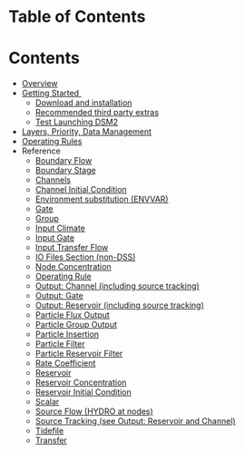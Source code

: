 # Table of Contents

# Contents

-   [Overview](DSM2_Overview.md)
-   [Getting Started ](Getting_Started)
    -   [Download and
        installation](Getting-Started_8323150.html#GettingStarted-DownloadandInstallation)
    -   [Recommended third party
        extras](Getting-Started_8323150.html#GettingStarted-ThirdPartyExtras)
    -   [Test Launching
        DSM2](Getting-Started_8323150.html#GettingStarted-TestLaunchingDSM2)
-   [Layers, Priority, Data Management](Layers)
-   [Operating Rules](Operating_Rule_Guide)
-   Reference
    -   [Boundary Flow](Boundary_Flow)
    -   [Boundary Stage](Boundary_Stage)
    -   [Channels](Channels)
    -   [Channel Initial Condition](Channel_Initial_Condition)
    -   [Environment substitution (ENVVAR)](ENVVARS_Section)
    -   [Gate](Gate)
    -   [Group](Groups)
    -   [Input Climate](Input_Climate)
    -   [Input Gate](Input_Gate)
    -   [Input Transfer Flow](Input_Transfer_Flow)
    -   [IO Files Section (non-DSS)](IO_Files)
    -   [Node Concentration](Node_Concentration)
    -   [Operating Rule](Operating_Rule)
    -   [Output: Channel (including source tracking)](Output_Channel)
    -   [Output: Gate](Output_Gate)
    -   [Output: Reservoir (including source
        tracking)](Output_Reservoir)
    -   [Particle Flux Output](Particle_Flux_Output)
    -   [Particle Group Output](Particle_Group_Output)
    -   [Particle Insertion](Particle_Insertion)
    -   [Particle Filter](Particle_Filter)
    -   [Particle Reservoir Filter](Particle_Reservoir_Filter)
    -   [Rate Coefficient](Rate_Coefficients)
    -   [Reservoir](Reservoir)
    -   [Reservoir Concentration](Reservoir_Concentration)
    -   [Reservoir Initial Condition](Reservoir_Initial_Condition)
    -   [Scalar](Scalar)
    -   [Source Flow (HYDRO at nodes)](Source_Flow)
    -   [Source Tracking (see Output: Reservoir and Channel)](Reservoir)
    -   [Tidefile](Tidefile)
    -   [Transfer](Transfer)

  

  

  
